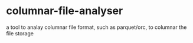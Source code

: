# columnar-file-analyser
a tool to analay columnar file format, such as parquet/orc, to columnar the file storage
